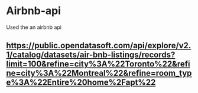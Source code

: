 # Airbnb-api
Used the an airbnb api

## https://public.opendatasoft.com/api/explore/v2.1/catalog/datasets/air-bnb-listings/records?limit=100&refine=city%3A%22Toronto%22&refine=city%3A%22Montreal%22&refine=room_type%3A%22Entire%20home%2Fapt%22
